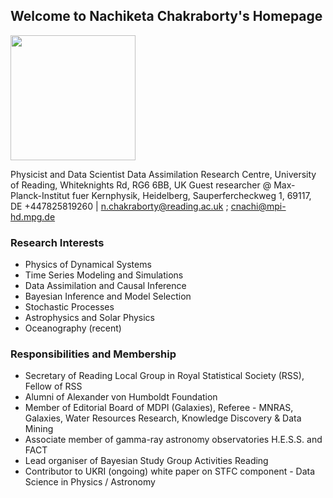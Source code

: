 ## Welcome to Nachiketa Chakraborty's Homepage
<img src="https://user-images.githubusercontent.com/5979094/114390799-9dcc3800-9b8e-11eb-96dc-1174b9d06799.png" height="200" width="200">               

Physicist and Data Scientist
Data Assimilation Research Centre, University of Reading, Whiteknights Rd, RG6 6BB, UK
Guest researcher @ Max-Planck-Institut fuer Kernphysik, Heidelberg, Sauperfercheckweg 1, 69117, DE
+447825819260 | n.chakraborty@reading.ac.uk ; cnachi@mpi-hd.mpg.de 
                                                    




### Research Interests
- Physics of Dynamical Systems
- Time Series Modeling and Simulations 
- Data Assimilation and Causal Inference 
- Bayesian Inference and Model Selection
- Stochastic Processes
- Astrophysics and Solar Physics
- Oceanography (recent)


### Responsibilities and Membership
-  Secretary of Reading Local Group in Royal Statistical Society (RSS), Fellow of RSS
-  Alumni of Alexander von Humboldt Foundation
-  Member of Editorial Board of MDPI (Galaxies), Referee - MNRAS, Galaxies, Water Resources Research, Knowledge Discovery & Data Mining
-  Associate member of gamma-ray astronomy observatories H.E.S.S. and FACT
-  Lead organiser of Bayesian Study Group Activities Reading
-  Contributor to UKRI (ongoing) white paper on STFC component - Data Science in Physics / Astronomy 

